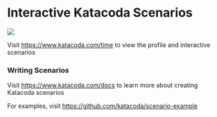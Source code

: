 # Interactive Katacoda Scenarios

[![](http://shields.katacoda.com/katacoda/time/count.svg)](https://www.katacoda.com/time "Get your profile on Katacoda.com")

Visit https://www.katacoda.com/time to view the profile and interactive scenarios

### Writing Scenarios
Visit https://www.katacoda.com/docs to learn more about creating Katacoda scenarios

For examples, visit https://github.com/katacoda/scenario-example
